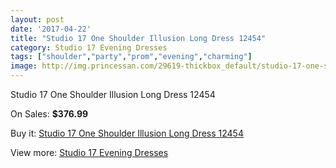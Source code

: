 ```yaml
---
layout: post
date: '2017-04-22'
title: "Studio 17 One Shoulder Illusion Long Dress 12454"
category: Studio 17 Evening Dresses
tags: ["shoulder","party","prom","evening","charming"]
image: http://img.princessan.com/29619-thickbox_default/studio-17-one-shoulder-illusion-long-dress-12454.jpg
---
```

Studio 17 One Shoulder Illusion Long Dress 12454

On Sales: **$376.99**
<a href="https://www.princessan.com/en/13545-studio-17-one-shoulder-illusion-long-dress-12454.html"><amp-img layout="responsive" width="600" height="600" src="//img.princessan.com/29619-thickbox_default/studio-17-one-shoulder-illusion-long-dress-12454.jpg" alt="Studio 17 One Shoulder Illusion Long Dress 12454 0" /></a>

Buy it: [Studio 17 One Shoulder Illusion Long Dress 12454](https://www.princessan.com/en/13545-studio-17-one-shoulder-illusion-long-dress-12454.html "Studio 17 One Shoulder Illusion Long Dress 12454")

View more: [Studio 17 Evening Dresses](https://www.princessan.com/en/99- "Studio 17 Evening Dresses")